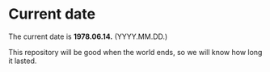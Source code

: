 # Current date

The current date is **1978.06.14.** (YYYY.MM.DD.)

This repository will be good when the world ends, so we will know how long it lasted.